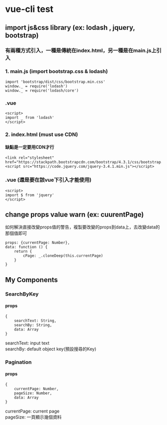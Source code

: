 # vue-cli test

## import js&css library (ex: lodash , jquery, bootstrap)
### 有兩種方式引入，一種是傳統在index.html，另一種是在main.js上引入
### 1. main.js (import bootstrap.css & lodash)
```
import 'bootstrap/dist/css/bootstrap.min.css'
window._ = require('lodash')
window._ = require('lodash/core')
```
### .vue
```
<script>
import _ from 'lodash'
</script>
```
### 2. index.html (must use CDN)
#### 缺點是一定要用CDN才行
```
<link rel="stylesheet" href="https://stackpath.bootstrapcdn.com/bootstrap/4.3.1/css/bootstrap.min.css">
<script src="https://code.jquery.com/jquery-3.4.1.min.js"></script>
```
### .vue (還是要在該vue下引入才能使用)
```
<script>
import $ from 'jquery'
</script>
```
## change props value warn (ex: cuurentPage)
如何解決直接改變props值的警告，複製要改變的props到data上，去改變data的那個值即可
```
props: {currentPage: Number},
data: function () {
    return {
        cPage: _.cloneDeep(this.currentPage)
    }
}
```
## My Components
### SearchByKey
#### props
```
{
    searchText: String,
    searchBy: String,
    data: Array
}
```
searchText: input text  
searchBy: default object key(預設搜尋的Key)  
### Pagination
#### props
```
{
    currentPage: Number,
    pageSize: Number,
    data: Array
}
```
currentPage: current page  
pageSize: 一頁顯示幾個資料  